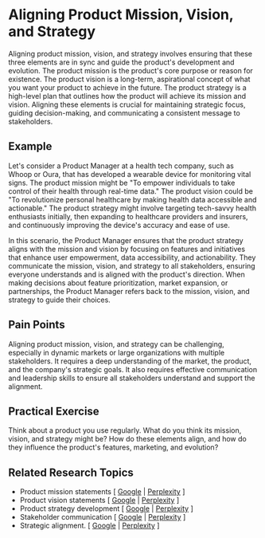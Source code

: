 # Aligning Product Mission, Vision, and Strategy

Aligning product mission, vision, and strategy involves ensuring that these three elements are in sync and guide the product's development and evolution. The product mission is the product's core purpose or reason for existence. The product vision is a long-term, aspirational concept of what you want your product to achieve in the future. The product strategy is a high-level plan that outlines how the product will achieve its mission and vision. Aligning these elements is crucial for maintaining strategic focus, guiding decision-making, and communicating a consistent message to stakeholders.

## Example

Let's consider a Product Manager at a health tech company, such as Whoop or Oura, that has developed a wearable device for monitoring vital signs. The product mission might be "To empower individuals to take control of their health through real-time data." The product vision could be "To revolutionize personal healthcare by making health data accessible and actionable." The product strategy might involve targeting tech-savvy health enthusiasts initially, then expanding to healthcare providers and insurers, and continuously improving the device's accuracy and ease of use.

In this scenario, the Product Manager ensures that the product strategy aligns with the mission and vision by focusing on features and initiatives that enhance user empowerment, data accessibility, and actionability. They communicate the mission, vision, and strategy to all stakeholders, ensuring everyone understands and is aligned with the product's direction. When making decisions about feature prioritization, market expansion, or partnerships, the Product Manager refers back to the mission, vision, and strategy to guide their choices.

## Pain Points

Aligning product mission, vision, and strategy can be challenging, especially in dynamic markets or large organizations with multiple stakeholders. It requires a deep understanding of the market, the product, and the company's strategic goals. It also requires effective communication and leadership skills to ensure all stakeholders understand and support the alignment.

## Practical Exercise

Think about a product you use regularly. What do you think its mission, vision, and strategy might be? How do these elements align, and how do they influence the product's features, marketing, and evolution?

## Related Research Topics

* Product mission statements \[ [Google](https://www.google.com/search?q=Product%20mission%20statements%20in%20product%20management) | [Perplexity](https://www.perplexity.ai/?q=Product%20mission%20statements%20in%20product%20management) ]
* Product vision statements \[ [Google](https://www.google.com/search?q=Product%20vision%20statements%20in%20product%20management) | [Perplexity](https://www.perplexity.ai/?q=Product%20vision%20statements%20in%20product%20management) ]
* Product strategy development \[ [Google](https://www.google.com/search?q=Product%20strategy%20development%20in%20product%20management) | [Perplexity](https://www.perplexity.ai/?q=Product%20strategy%20development%20in%20product%20management) ]
* Stakeholder communication \[ [Google](https://www.google.com/search?q=Stakeholder%20communication%20in%20product%20management) | [Perplexity](https://www.perplexity.ai/?q=Stakeholder%20communication%20in%20product%20management) ]
* Strategic alignment. \[ [Google](https://www.google.com/search?q=Strategic%20alignment.%20in%20product%20management) | [Perplexity](https://www.perplexity.ai/?q=Strategic%20alignment.%20in%20product%20management) ]
